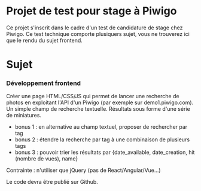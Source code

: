 # Projet de test pour stage à Piwigo
Ce projet s'inscrit dans le cadre d'un test de candidature de stage chez Piwigo. Ce test technique comporte plusiquers sujet, vous ne trouverez ici que le rendu du sujet frontend.

# Sujet 
### Développement frontend

Créer une page HTML/CSS/JS qui permet de lancer une recherche de photos en exploitant l'API d'un Piwigo (par exemple sur demo1.piwigo.com). Un simple champ de recherche textuelle. Résultats sous forme d'une série de miniatures.

* bonus 1 : en alternative au champ textuel, proposer de rechercher par tag
* bonus 2 : étendre la recherche par tag à une combinaison de plusieurs tags
* bonus 3 : pouvoir trier les résultats par {date_available, date_creation, hit (nombre de vues), name}

Contrainte : n'utiliser que jQuery (pas de React/Angular/Vue...)

Le code devra être publié sur Github. 